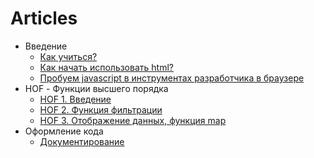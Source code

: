 # Articles

* Введение
    * [Как учиться?](./introduction/how-to-learn)
    * [Как начать использовать html?](./introduction/how-to-begin-with-html)
    * [Пробуем javascript в инструментах разработчика в браузере](./introduction/how-to-begin-js-in-console)
* HOF - Функции высшего порядка
    * [HOF 1. Введение](./hof/hof-1)
    * [HOF 2. Функция фильтрации](./hof/hof-2)
    * [HOF 3. Отображение данных, функция map](./hof/hof-3)
* Оформление кода
    * [Документирование](./js-doc)